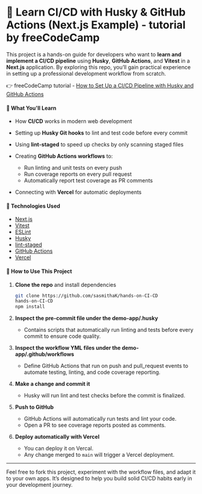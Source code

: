 # 🚀 Learn CI/CD with Husky & GitHub Actions (Next.js Example) - tutorial by freeCodeCamp

This project is a hands-on guide for developers who want to **learn and implement a CI/CD pipeline** using **Husky**, **GitHub Actions**, and **Vitest** in a **Next.js** application. By exploring this repo, you’ll gain practical experience in setting up a professional development workflow from scratch.

👉 freeCodeCamp tutorial - [How to Set Up a CI/CD Pipeline with Husky and GitHub Actions](https://www.freecodecamp.org/news/how-to-set-up-a-ci-cd-pipeline-with-husky-and-github-actions)

#### 🧠 What You'll Learn

* How **CI/CD** works in modern web development
* Setting up **Husky Git hooks** to lint and test code before every commit
* Using **lint-staged** to speed up checks by only scanning staged files
* Creating **GitHub Actions workflows** to:

  * Run linting and unit tests on every push
  * Run coverage reports on every pull request
  * Automatically report test coverage as PR comments
* Connecting with **Vercel** for automatic deployments

#### 💠 Technologies Used

* [Next.js](https://nextjs.org/)
* [Vitest](https://vitest.dev/)
* [ESLint](https://eslint.org/)
* [Husky](https://typicode.github.io/husky)
* [lint-staged](https://github.com/okonet/lint-staged)
* [GitHub Actions](https://github.com/features/actions)
* [Vercel](https://vercel.com/)

#### 📘 How to Use This Project

1. **Clone the repo** and install dependencies

   ```bash
   git clone https://github.com/sasmithaK/hands-on-CI-CD
   hands-on-CI-CD
   npm install
   ```
2. **Inspect the pre-commit file under the demo-app/.husky**

   * Contains scripts that automatically run linting and tests before every commit to ensure code quality.


3. **Inspect the workflow YML files under the demo-app/.github/workflows**

   * Define GitHub Actions that run on push and pull_request events to automate testing, linting, and code coverage reporting.


4. **Make a change and commit it**

   * Husky will run lint and test checks before the commit is finalized.

5. **Push to GitHub**

   * GitHub Actions will automatically run tests and lint your code.
   * Open a PR to see coverage reports posted as comments.

6. **Deploy automatically with Vercel**

   * You can deploy it on Vercal. 
   * Any change merged to `main` will trigger a Vercel deployment.

---

Feel free to fork this project, experiment with the workflow files, and adapt it to your own apps. It’s designed to help you build solid CI/CD habits early in your development journey.
